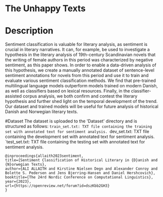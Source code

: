 # The Unhappy Texts
# Description
Sentiment classification is valuable for literary analysis, as sentiment is crucial in literary narratives. It can, for example, be used to investigate a hypothesis in the literary analysis of 19th-century Scandinavian novels that the writing of female authors in this period was characterized by negative sentiment, as this paper shows. In order to enable a data-driven analysis of this hypothesis, we create a manually annotated dataset of sentence-level sentiment annotations for novels from this period and use it to train and evaluate various sentiment classification methods. We find that pre-trained multilingual language models outperform models trained on modern Danish, as well as classifiers based on lexical resources. Finally, in the classifier-assisted corpus analysis, we both confirm and contest the literary hypothesis and further shed light on the temporal development of the trend. Our dataset and trained models will be useful for future analysis of historical Danish and Norwegian literary texts.

#Dataset
The dataset is uploaded to the 'Dataset' directory and is structured as follows:
`train_set.txt: TXT file containing the training set with annotated text for sentiment analysis.
`dev_set.txt: TXT file containing the development set with annotated text for sentiment analysis.
`test_set.txt: TXT file containing the testing set with annotated text for sentiment analysis.
```
@inproceedings{allaith2023sentiment,
title={Sentiment Classification of Historical Literary in {D}anish and {N}orwegian Texts},
author={ALI ALLAITH and Kirstine Nielsen Degn and Alexander Conroy and Bolette S. Pedersen and Jens Bjerring-Hansen and Daniel Hershcovich},
booktitle={The 24rd Nordic Conference on Computational Linguistics},
year={2023},
url={https://openreview.net/forum?id=dszKbb2GH3}
}
```
